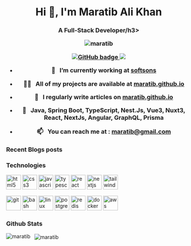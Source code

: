 <h1 align="center">Hi 👋, I'm Maratib Ali Khan</h1>
<h3 align="center">A Full-Stack Developer/h3>

<p align="center"> <img src="https://komarev.com/ghpvc/?username=maratib" alt="maratib" /> </p>

<p align="center">
  <a href="https://github.com/maratib?tab=followers">
    <img src="https://img.shields.io/github/followers/maratib?label=Followers&logo=GitHub&style=for-the-badge" alt="GitHub badge" />
  </a>
  <a href="http://twitter.com/maratib">
    <img src="https://img.shields.io/twitter/follow/maratib?label=Twitter&logo=twitter&style=for-the-badge" />
  </a>
</p>

- 🔭 &nbsp;&nbsp;I’m currently working at [softsons](https://softsons.com)

- 👨‍💻  &nbsp;&nbsp;All of my projects are available at [maratib.github.io](https://maratib.github.io/)

- 📝  &nbsp;&nbsp;I regularly write articles on [maratib.github.io](https://maratib.github.io/)

- 💬  &nbsp;&nbsp;**Java, Spring Boot, TypeScript, Nest.Js, Vue3, Nuxt3, React, NextJs, Angular, GraphQL, Prisma**

- 📫  &nbsp;&nbsp;You can reach me at : **maratib@gmail.com** 

### Recent Blogs posts
<!-- BLOG-POST-LIST:START -->
<!-- - [React Fundamentals: Styling And Handling Forms](https://blog.bhanuteja.dev/react-fundamentals-styling-and-handling-forms)
- [React Fundamentals: Creating Custom Components](https://blog.bhanuteja.dev/react-fundamentals-creating-custom-components)
- [Revamped GitHub Jobs Website Using Design From Frontend Mentor](https://blog.bhanuteja.dev/i-revamped-github-jobs-website-using-design-from-frontend-mentor)
- [React Fundamentals: Understanding JSX](https://blog.bhanuteja.dev/react-fundamentals-understanding-jsx)
- [React Fundamentals: Intro to React Raw APIs](https://blog.bhanuteja.dev/epic-react-react-fundamentals-part-1) -->
<!-- BLOG-POST-LIST:END -->

### Technologies
<p>
    <img src="https://devicons.github.io/devicon/devicon.git/icons/html5/html5-original-wordmark.svg" alt="html5" width="40" height="40"/>
    <img src="https://devicons.github.io/devicon/devicon.git/icons/css3/css3-original-wordmark.svg" alt="css3" width="40" height="40"/>
    <img src="https://devicons.github.io/devicon/devicon.git/icons/javascript/javascript-original.svg" alt="javascript" width="40" height="40"/>
    <img src="https://devicons.github.io/devicon/devicon.git/icons/typescript/typescript-original.svg" alt="typescript" width="40" height="40"/>
    <img src="https://devicons.github.io/devicon/devicon.git/icons/react/react-original-wordmark.svg" alt="react" width="40" height="40"/>
    <img src="https://cdn.worldvectorlogo.com/logos/nextjs-3.svg" alt="nextjs" width="40" height="40"/>
    <img src="https://www.vectorlogo.zone/logos/tailwindcss/tailwindcss-icon.svg" alt="tailwind" width="40" height="40"/>     
</p>
<p>
    <img src="https://www.vectorlogo.zone/logos/git-scm/git-scm-icon.svg" alt="git" width="40" height="40"/>
    <img src="https://www.vectorlogo.zone/logos/gnu_bash/gnu_bash-icon.svg" alt="bash" width="40" height="40"/>
    <img src="https://devicons.github.io/devicon/devicon.git/icons/linux/linux-original.svg" alt="linux" width="40" height="40"/>
    <img src="https://devicons.github.io/devicon/devicon.git/icons/postgresql/postgresql-original-wordmark.svg" alt="postgresql" width="40" height="40"/>  
    <img src="https://devicons.github.io/devicon/devicon.git/icons/redis/redis-original-wordmark.svg" alt="redis" width="40" height="40"/>
    <img src="https://devicons.github.io/devicon/devicon.git/icons/docker/docker-original-wordmark.svg" alt="docker" width="40" height="40"/>
    <img src="https://devicons.github.io/devicon/devicon.git/icons/amazonwebservices/amazonwebservices-original-wordmark.svg" alt="aws" width="40" height="40"/>         
</p>

### Github Stats

<p>
    <img align="left" src="https://github-readme-stats.vercel.app/api/top-langs/?username=maratib&layout=compact&hide=html" alt="maratib" />
</p>

<p>&nbsp;
    <img align="center" src="https://github-readme-stats.vercel.app/api?username=maratib&show_icons=true" alt="maratib" />
</p>

<!-- <p align="center">
    <a href="https://bhanuteja.dev" target="blank"><img align="center" src="https://github.com/pbteja1998/pbteja1998/blob/master/images/logo.png" alt="Bhanu Teja's Portfolio" height="30" width="30" /></a>
    <a href="https://blog.bhanuteja.dev" target="blank"><img align="center" src="https://cdn.hashnode.com/res/hashnode/image/upload/v1592752137870/scHk9tTaA.png" alt="Bhanu Teja's Blog" height="30" width="30" /></a>
    <a href="https://linkedin.com/in/pbteja1998" target="blank"><img align="center" src="https://cdn.jsdelivr.net/npm/simple-icons@3.0.1/icons/linkedin.svg" alt="pbteja1998" height="30" width="30" /></a>
    <a href="https://twitter.com/pbteja1998" target="blank"><img align="center" src="https://cdn.jsdelivr.net/npm/simple-icons@3.0.1/icons/twitter.svg" alt="pbteja1998" height="30" width="30" /></a>
    <a href="https://hashnode.com/@pbteja1998" target="blank"><img align="center" src="https://cdn.hashnode.com/res/hashnode/image/upload/v1592752137870/scHk9tTaA.png" alt="@pbteja1998" height="30" width="30" /></a>
    <a href="https://dev.to/pbteja1998" target="blank"><img align="center" src="https://cdn.jsdelivr.net/npm/simple-icons@3.0.1/icons/dev-dot-to.svg" alt="pbteja1998" height="30" width="30" /></a>
    <a href="https://medium.com/@pbteja1998" target="blank"><img align="center" src="https://cdn.jsdelivr.net/npm/simple-icons@3.0.1/icons/medium.svg" alt="@pbteja1998" height="30" width="30" /></a>    
    <a href="https://codepen.io/pbteja1998" target="blank"><img align="center" src="https://cdn.jsdelivr.net/npm/simple-icons@3.0.1/icons/codepen.svg" alt="pbteja1998" height="30" width="30" /></a>
    <a href="https://codesandbox.com/pbteja1998" target="blank"><img align="center" src="https://cdn.jsdelivr.net/npm/simple-icons@3.0.1/icons/codesandbox.svg" alt="pbteja1998" height="30" width="30" /></a>
</p> -->
